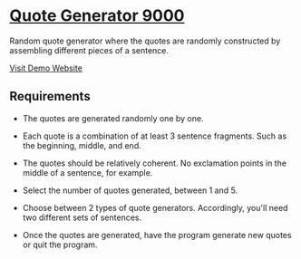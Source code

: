 # [Quote Generator 9000](http://quote-generator-9000.surge.sh/)

Random quote generator where the quotes are randomly constructed by assembling different pieces of a sentence.

 [Visit Demo Website](http://quote-generator-9000.surge.sh/)

## Requirements

- The quotes are generated randomly one by one.

- Each quote is a combination of at least 3 sentence fragments. Such as the beginning, middle, and end.

- The quotes should be relatively coherent. No exclamation points in the middle of a sentence, for example.

- Select the number of quotes generated, between 1 and 5.

- Choose between 2 types of quote generators. Accordingly, you'll need two different sets of sentences.

- Once the quotes are generated, have the program generate new quotes or quit the program.
